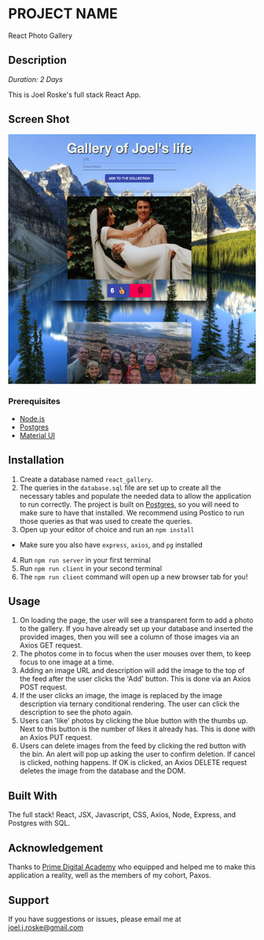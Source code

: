 # PROJECT NAME
React Photo Gallery

## Description

_Duration: 2 Days_

This is Joel Roske's full stack React App.

## Screen Shot

![Joel Roske React Gallery](React-gallery.png)

### Prerequisites

- [Node.js](https://nodejs.org/en/)
- [Postgres](https://www.postgresql.org/download/)
- [Material UI](https://material-ui.com/)

## Installation

1. Create a database named `react_gallery`.
2. The queries in the `database.sql` file are set up to create all the necessary tables and populate the needed data to allow the application to run correctly. The project is built on [Postgres](https://www.postgresql.org/download/), so you will need to make sure to have that installed. We recommend using Postico to run those queries as that was used to create the queries. 
3. Open up your editor of choice and run an `npm install`
- Make sure you also have `express`, `axios`, and `pg` installed
4. Run `npm run server` in your first terminal
5. Run `npm run client` in your second terminal
6. The `npm run client` command will open up a new browser tab for you!

## Usage

1. On loading the page, the user will see a transparent form to add a photo to the gallery. If you have already set up your database and inserted the provided images, then you will see a column of those images via an Axios GET request.
2. The photos come in to focus when the user mouses over them, to keep focus to one image at a time.
3. Adding an image URL and description will add the image to the top of the feed after the user clicks the 'Add' button. This is done via an Axios POST request.
4. If the user clicks an image, the image is replaced by the image description via ternary conditional rendering. The user can click the description to see the photo again.
5. Users can 'like' photos by clicking the blue button with the thumbs up. Next to this button is the number of likes it already has. This is done with an Axios PUT request.
6. Users can delete images from the feed by clicking the red button with the bin. An alert will pop up asking the user to confirm deletion. If cancel is clicked, nothing happens. If OK is clicked, an Axios DELETE request deletes the image from the database and the DOM.

## Built With

The full stack! React, JSX, Javascript, CSS, Axios, Node, Express, and Postgres with SQL.

## Acknowledgement
Thanks to [Prime Digital Academy](www.primeacademy.io) who equipped and helped me to make this application a reality, well as the members of my cohort, Paxos.

## Support
If you have suggestions or issues, please email me at [joel.j.roske@gmail.com](www.google.com)